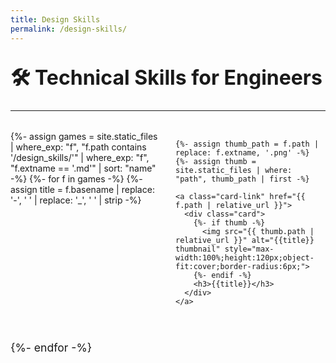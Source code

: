 ```yaml
---
title: Design Skills
permalink: /design-skills/
---
```


<head>
  <style>
    .projects {
      display: grid;
      grid-template-columns: repeat(auto-fit, minmax(200px, 1fr));
      gap: 1.5rem;
      margin-top: 2rem;
    }

    .card-link {
      text-decoration: none;
    }

    .card {
      background: #ffffff;
      border: 1px solid #e5e7eb;
      border-radius: 10px;
      overflow: hidden;
      box-shadow: 0 2px 5px rgba(0, 0, 0, 0.05);
      transition: transform 0.2s ease;
      display: flex;
      flex-direction: column;
      align-items: center;
      padding: 1rem;
      height: 100%;
    }

    .card:hover {
      transform: scale(1.03);
    }

    .card h3 {
      color: #1f2937;
      margin: 0.5rem 0 0;
      text-align: center;
      font-size: 1rem;
    }

    h1 {
      font-size: 2rem;
      margin-top: 2rem;
    }

    p {
      font-size: 1.1rem;
    }
  </style>
</head>

# 🛠️ Technical Skills for Engineers

---

<div id="hub-cards" class="projects">
  {%- assign games = site.static_files
      | where_exp: "f", "f.path contains '/design_skills/'"
      | where_exp: "f", "f.extname == '.md'"
      | sort: "name" -%}
  {%- for f in games -%}
    {%- assign title = f.basename 
   | replace: '-', ' ' 
   | replace: '_', ' ' 
   | strip -%}


    {%- assign thumb_path = f.path | replace: f.extname, '.png' -%}
    {%- assign thumb = site.static_files | where: "path", thumb_path | first -%}

    <a class="card-link" href="{{ f.path | relative_url }}">
      <div class="card">
        {%- if thumb -%}
          <img src="{{ thumb.path | relative_url }}" alt="{{title}} thumbnail" style="max-width:100%;height:120px;object-fit:cover;border-radius:6px;">
        {%- endif -%}
        <h3>{{title}}</h3>
      </div>
    </a>
  {%- endfor -%}
</div>


